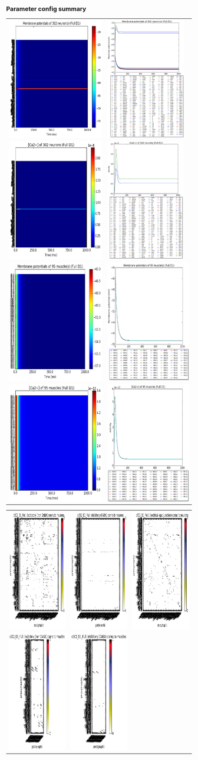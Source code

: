 ### Parameter config summary 
<table>

<tr>
  <td><a href="neurons_D1_Full.png"/><img alt=" " src="neurons_D1_Full.png" height="320"/></a></td>
  <td><a href="traces_neuron_Full_D1.png"/><img alt=" " src="traces_neuron_Full_D1.png" height="320"/></a></td>
</tr>

<tr>
  <td><a href="neuron_activity_D1_Full.png"/><img alt=" " src="neuron_activity_D1_Full.png" height="320"/></a></td>
  <td><a href="traces_neuron_activity_Full_D1.png"/><img alt=" " src="traces_neuron_activity_Full_D1.png" height="320"/></a></td>
</tr>

<tr>
  <td><a href="muscles_D1_Full.png"/><img alt=" " src="muscles_D1_Full.png" height="320"/></a></td>
  <td><a href="traces_muscles_Full_D1.png"/><img alt=" " src="traces_muscles_Full_D1.png" height="320"/></a></td>
</tr>

<tr>
  <td><a href="muscle_activity_D1_Full.png"/><img alt=" " src="muscle_activity_D1_Full.png" height="320"/></a></td>
  <td><a href="traces_muscles_activity_Full_D1.png"/><img alt=" " src="traces_muscles_activity_Full_D1.png" height="320"/></a></td>
</tr>
</table>
<table>

<tr><td><a href="c302_D1_Full_exc_to_neurons.png"/><img alt=" " src="c302_D1_Full_exc_to_neurons.png" height="320"/></a></td>

  <td><a href="c302_D1_Full_inh_to_neurons.png"/><img alt=" " src="c302_D1_Full_inh_to_neurons.png" height="320"/></a></td>

  <td><a href="c302_D1_Full_elec_to_neurons.png"/><img alt=" " src="c302_D1_Full_elec_to_neurons.png" height="320"/></a></td></tr>

<tr><td><a href="c302_D1_Full_exc_to_muscles.png"/><img alt=" " src="c302_D1_Full_exc_to_muscles.png" height="320"/></a></td>

  <td><a href="c302_D1_Full_inh_to_muscles.png"/><img alt=" " src="c302_D1_Full_inh_to_muscles.png" height="320"/></a></td></tr>
</table>
